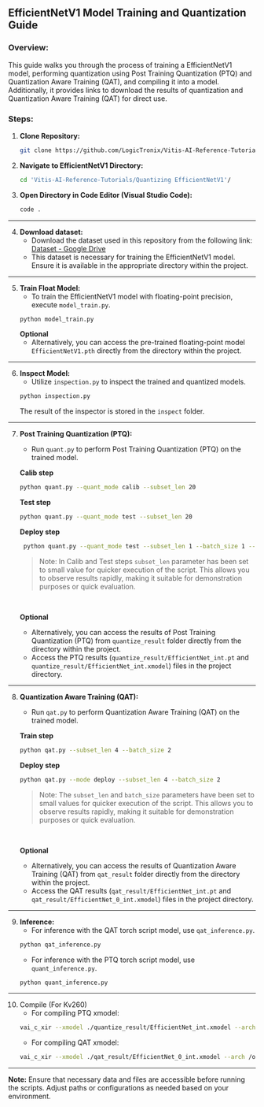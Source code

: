 ## EfficientNetV1 Model Training and Quantization Guide

### Overview:
This guide walks you through the process of training a EfficientNetV1 model, performing quantization using Post Training Quantization (PTQ) and Quantization Aware Training (QAT), and compiling it into a model. Additionally, it provides links to download the results of quantization and Quantization Aware Training (QAT) for direct use.


### Steps:

1. **Clone Repository:**
   ```bash
   git clone https://github.com/LogicTronix/Vitis-AI-Reference-Tutorials.git
   ```
2. **Navigate to EfficientNetV1 Directory:**
   ```bash
   cd 'Vitis-AI-Reference-Tutorials/Quantizing EfficientNetV1'/
   ```

3. **Open Directory in Code Editor (Visual Studio Code):**
   ```bash
   code .
   ```

<hr>

4. **Download dataset:**
    - Download the dataset used in this repository from the following link: [Dataset - Google Drive](https://drive.google.com/file/d/1cB6OLCdHq0iMBBuqWRAA4SaQF6jxiz1z/view?usp=drive_link)
    - This dataset is necessary for training the EfficientNetV1 model. Ensure it is available in the appropriate directory within the project.

<hr>

5. **Train Float Model:**
   - To train the EfficientNetV1 model with floating-point precision, execute `model_train.py`.
   ```bash
   python model_train.py
   ```
   **Optional**
   - Alternatively, you can access the pre-trained floating-point model `EfficientNetV1.pth` directly from the directory within the project.

<hr>

6. **Inspect Model:**
   - Utilize `inspection.py` to inspect the trained and quantized models.
   ```bash
   python inspection.py
   ```
   The result of the inspector is stored in the `inspect` folder.

<hr>

7. **Post Training Quantization (PTQ):**
   - Run `quant.py` to perform Post Training Quantization (PTQ) on the trained model.

   **Calib step**
   ```bash
   python quant.py --quant_mode calib --subset_len 20
   ```
   **Test step**
   ```bash
   python quant.py --quant_mode test --subset_len 20
   ```

   **Deploy step**
   ```bash 
    python quant.py --quant_mode test --subset_len 1 --batch_size 1 --deploy
    ```
    > Note: In Calib and Test steps `subset_len` parameter has been set to small value for quicker execution of the script. This allows you to observe results rapidly, making it suitable for demonstration purposes or quick evaluation.

    <br>

   **Optional**
   - Alternatively, you can access the results of Post Training Quantization (PTQ) from `quantize_result` folder directly from the directory within the project.
   - Access the PTQ results (`quantize_result/EfficientNet_int.pt` and `quantize_result/EfficientNet_int.xmodel`) files in the project directory.

<hr>

8. **Quantization Aware Training (QAT):**
   - Run `qat.py` to perform Quantization Aware Training (QAT) on the trained model.

   **Train step**
   ```bash
   python qat.py --subset_len 4 --batch_size 2
   ```

   **Deploy step**
   ```bash
   python qat.py --mode deploy --subset_len 4 --batch_size 2
   ```

   > Note: The `subset_len` and `batch_size` parameters have been set to small values for quicker execution of the script. This allows you to observe results rapidly, making it suitable for demonstration purposes or quick evaluation.

    <br>

   **Optional**
   - Alternatively, you can access the results of Quantization Aware Training (QAT) from `qat_result` folder directly from the directory within the project.
   - Access the QAT results (`qat_result/EfficientNet_int.pt` and `qat_result/EfficientNet_0_int.xmodel`) files in the project directory.

<hr>

9. **Inference:**
   - For inference with the QAT torch script model, use `qat_inference.py`.
   ```bash
   python qat_inference.py
   ```
   - For inference with the PTQ torch script model, use `quant_inference.py`.
   ```bash
   python quant_inference.py
   ```

<hr>

10. Compile (For Kv260)
    - For compiling PTQ xmodel:
    ```bash
    vai_c_xir --xmodel ./quantize_result/EfficientNet_int.xmodel --arch /opt/vitis_ai/compiler/arch/DPUCZDX8G/KV260/arch.json --net_name EfficientNetV1 --output_dir ./Compiled
    ```
    - For compiling QAT xmodel:
    ```bash
    vai_c_xir --xmodel ./qat_result/EfficientNet_0_int.xmodel --arch /opt/vitis_ai/compiler/arch/DPUCZDX8G/KV260/arch.json --net_name EfficientNetV1 --output_dir ./Compiled_QAT
    ```

<hr>

**Note:** Ensure that necessary data and files are accessible before running the scripts. Adjust paths or configurations as needed based on your environment.
